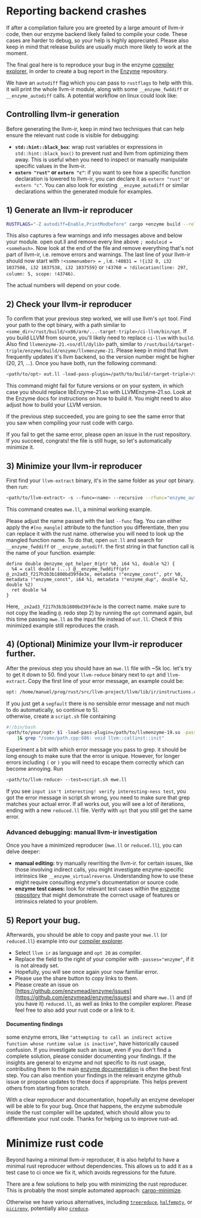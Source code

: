 # Reporting backend crashes

If after a compilation failure you are greeted by a large amount of llvm-ir code, then our enzyme backend likely failed to compile your code. These cases are harder to debug, so your help is highly appreciated. Please also keep in mind that release builds are usually much more likely to work at the moment.

The final goal here is to reproduce your bug in the enzyme [compiler explorer](https://enzyme.mit.edu/explorer/), in order to create a bug report in the [Enzyme](https://github.com/enzymead/enzyme/issues) repository.

We have an `autodiff` flag which you can pass to `rustflags` to help with this. it will print the whole llvm-ir module, along with some `__enzyme_fwddiff` or `__enzyme_autodiff` calls. A potential workflow on linux could look like:  

## Controlling llvm-ir generation

Before generating the llvm-ir, keep in mind two techniques that can help ensure the relevant rust code is visible for debugging:

- **`std::hint::black_box`**: wrap rust variables or expressions in `std::hint::black_box()` to prevent rust and llvm from optimizing them away. This is useful when you need to inspect or manually manipulate specific values in the llvm-ir.
- **`extern "rust"` or `extern "c"`**: if you want to see how a specific function declaration is lowered to llvm-ir, you can declare it as `extern "rust"` or `extern "c"`. You can also look for existing `__enzyme_autodiff` or similar declarations within the generated module for examples.

## 1) Generate an llvm-ir reproducer

```sh
RUSTFLAGS="-Z autodiff=Enable,PrintModbefore" cargo +enzyme build --release &> out.ll 
```

This also captures a few warnings and info messages above and below your module. open out.ll and remove every line above `; moduleid = <somehash>`. Now look at the end of the file and remove everything that's not part of llvm-ir, i.e. remove errors and warnings. The last line of your llvm-ir should now start with `!<somenumber> = `, i.e. `!40831 = !{i32 0, i32 1037508, i32 1037538, i32 1037559}` or `!43760 = !dilocation(line: 297, column: 5, scope: !43746)`.

The actual numbers will depend on your code.  

## 2) Check your llvm-ir reproducer

To confirm that your previous step worked, we will use llvm's `opt` tool. Find your path to the opt binary, with a path similar to `<some_dir>/rust/build/<x86/arm/...-target-triple>/ci-llvm/bin/opt`. If you build LLVM from source, you'll likely need to replace `ci-llvm` with `build`. Also find `llvmenzyme-21.<so/dll/dylib>` path, similar to `/rust/build/target-triple/enzyme/build/enzyme/llvmenzyme-21`. Please keep in mind that llvm frequently updates it's llvm backend, so the version number might be higher (20, 21, ...). Once you have both, run the following command:

```sh
<path/to/opt> out.ll -load-pass-plugin=/path/to/build/<target-triple>/stage1/lib/libEnzyme-21.so -passes="enzyme" -enzyme-strict-aliasing=0  -s
```
This command might fail for future versions or on your system, in which case you should replace libEnzyme-21.so with LLVMEnzyme-21.so. Look at the Enzyme docs for instructions on how to build it. You might need to also adjust how to build your LLVM version.

If the previous step succeeded, you are going to see the same error that you saw when compiling your rust code with cargo. 

If you fail to get the same error, please open an issue in the rust repository. If you succeed, congrats! the file is still huge, so let's automatically minimize it.

## 3) Minimize your llvm-ir reproducer

First find your `llvm-extract` binary, it's in the same folder as your opt binary. then run:

```sh
<path/to/llvm-extract> -s --func=<name> --recursive --rfunc="enzyme_autodiff*" --rfunc="enzyme_fwddiff*" --rfunc=<fnc_called_by_enzyme> out.ll -o mwe.ll 
```

This command creates `mwe.ll`, a minimal working example.

Please adjust the name passed with the last `--func` flag. You can either apply the `#[no_mangle]` attribute to the function you differentiate, then you can replace it with the rust name. otherwise you will need to look up the mangled function name. To do that, open `out.ll` and search for `__enzyme_fwddiff` or `__enzyme_autodiff`. the first string in that function call is the name of your function. example:

```llvm-ir 
define double @enzyme_opt_helper_0(ptr %0, i64 %1, double %2) {
  %4 = call double (...) @__enzyme_fwddiff(ptr @_zn2ad3_f217h3b3b1800bd39fde3e, metadata !"enzyme_const", ptr %0, metadata !"enzyme_const", i64 %1, metadata !"enzyme_dup", double %2, double %2)
  ret double %4
}
```

Here, `_zn2ad3_f217h3b3b1800bd39fde3e` is the correct name. make sure to not copy the leading `@`. redo step 2) by running the `opt` command again, but this time passing `mwe.ll` as the input file instead of `out.ll`. Check if this minimized example still reproduces the crash.

## 4) (Optional) Minimize your llvm-ir reproducer further.

After the previous step you should have an `mwe.ll` file with ~5k loc. let's try to get it down to 50. find your `llvm-reduce` binary next to `opt` and `llvm-extract`. Copy the first line of your error message, an example could be:

```sh
opt: /home/manuel/prog/rust/src/llvm-project/llvm/lib/ir/instructions.cpp:686: void llvm::callinst::init(llvm::functiontype*, llvm::value*, llvm::arrayref<llvm::value*>, llvm::arrayref<llvm::operandbundledeft<llvm::value*> >, const llvm::twine&): assertion `(args.size() == fty->getnumparams() || (fty->isvararg() && args.size() > fty->getnumparams())) && "calling a function with bad signature!"' failed.
```

If you just get a `segfault` there is no sensible error message and not much to do automatically, so continue to 5).  
otherwise, create a `script.sh` file containing

```sh
#!/bin/bash
<path/to/your/opt> $1 -load-pass-plugin=/path/to/llvmenzyme-19.so -passes="enzyme" \
    |& grep "/some/path.cpp:686: void llvm::callinst::init"
```

Experiment a bit with which error message you pass to grep. it should be long enough to make sure that the error is unique. However, for longer errors including `(` or `)` you will need to escape them correctly which can become annoying. Run

```sh 
<path/to/llvm-reduce> --test=script.sh mwe.ll 
```

If you see `input isn't interesting! verify interesting-ness test`, you got the error message in script.sh wrong, you need to make sure that grep matches your actual error. If all works out, you will see a lot of iterations, ending with a new `reduced.ll` file. Verify with `opt` that you still get the same error.

### Advanced debugging: manual llvm-ir investigation

Once you have a minimized reproducer (`mwe.ll` or `reduced.ll`), you can delve deeper:

- **manual editing:** try manually rewriting the llvm-ir. for certain issues, like those involving indirect calls, you might investigate enzyme-specific intrinsics like `__enzyme_virtualreverse`. Understanding how to use these might require consulting enzyme's documentation or source code.
- **enzyme test cases:** look for relevant test cases within the [enzyme repository](https://github.com/enzymead/enzyme/tree/main/enzyme/test) that might demonstrate the correct usage of features or intrinsics related to your problem.

## 5) Report your bug.

Afterwards, you should be able to copy and paste your `mwe.ll` (or `reduced.ll`) example into our [compiler explorer](https://enzyme.mit.edu/explorer/).

- Select `llvm ir` as language and `opt 20` as compiler.
- Replace the field to the right of your compiler with `-passes="enzyme"`, if it is not already set.
- Hopefully, you will see once again your now familiar error.
- Please use the share button to copy links to them.
- Please create an issue on [https://github.com/enzymead/enzyme/issues](https://github.com/enzymead/enzyme/issues) and share `mwe.ll` and (if you have it) `reduced.ll`, as well as links to the compiler explorer. Please feel free to also add your rust code or a link to it.

#### Documenting findings

some enzyme errors, like `"attempting to call an indirect active function whose runtime value is inactive"`, have historically caused confusion. If you investigate such an issue, even if you don't find a complete solution, please consider documenting your findings. If the insights are general to enzyme and not specific to its rust usage, contributing them to the main [enzyme documentation](https://github.com/enzymead/www) is often the best first step. You can also mention your findings in the relevant enzyme github issue or propose updates to these docs if appropriate. This helps prevent others from starting from scratch.

With a clear reproducer and documentation, hopefully an enzyme developer will be able to fix your bug. Once that happens, the enzyme submodule inside the rust compiler will be updated, which should allow you to differentiate your rust code. Thanks for helping us to improve rust-ad.

# Minimize rust code

Beyond having a minimal llvm-ir reproducer, it is also helpful to have a minimal rust reproducer without dependencies. This allows us to add it as a test case to ci once we fix it, which avoids regressions for the future.

There are a few solutions to help you with minimizing the rust reproducer. This is probably the most simple automated approach: [cargo-minimize](https://github.com/nilstrieb/cargo-minimize).

Otherwise we have various alternatives, including [`treereduce`](https://github.com/langston-barrett/treereduce), [`halfempty`](https://github.com/googleprojectzero/halfempty), or [`picireny`](https://github.com/renatahodovan/picireny), potentially also [`creduce`](https://github.com/csmith-project/creduce).
